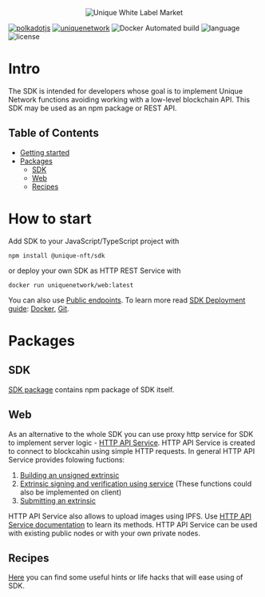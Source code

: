 <div align="center">
<img src="https://github.com/UniqueNetwork/marketplace-docker/raw/master/doc/logo-white.svg" alt="Unique White Label Market">
</div>

[![polkadotjs](https://img.shields.io/badge/polkadot-js-orange?style=flat-square)](https://polkadot.js.org) [![uniquenetwork](https://img.shields.io/badge/unique-network-blue?style=flat-square)](https://unique.network/) ![Docker Automated build](https://img.shields.io/docker/cloud/automated/uniquenetwork/marketplace-frontend?style=flat-square) ![language](https://img.shields.io/github/languages/top/uniquenetwork/unique-marketplace-frontend?style=flat-square) ![license](https://img.shields.io/badge/License-Apache%202.0-blue?logo=apache&style=flat-square)
<!-- ![GitHub Release Date](https://img.shields.io/github/release-date/uniquenetwork/unique-marketplace-frontend?style=flat-square)
![GitHub](https://img.shields.io/github/v/tag/uniquenetwork/unique-marketplace-frontend?style=flat-square) -->

# Intro

The SDK is intended for developers whose goal is to implement Unique Network functions avoiding working with a low-level blockchain API.
This SDK may be used as an npm package or REST API.

## Table of Contents

- [Getting started](#how-to-start)
- [Packages](#Packages)
 	- [SDK](#SDK)
	- [Web](#Web)
	- [Recipes](#Resipes)

# How to start
Add SDK to your JavaScript/TypeScript project with

    npm install @unique-nft/sdk
or deploy your own SDK as HTTP REST Service with

    docker run uniquenetwork/web:latest
You can also use <a href="https://github.com/UniqueNetwork/unique-sdk/blob/master/packages/web/README.md#public-endpoints">Public endpoints</a>.
To learn more read <a href="https://github.com/UniqueNetwork/unique-sdk/blob/master/packages/web/README.md#sdk-deployment---getting-started-guide">SDK Deployment guide</a>:  <a href="https://github.com/UniqueNetwork/unique-sdk/blob/master/packages/web/README.md#docker">Docker</a>, <a href="https://github.com/UniqueNetwork/unique-sdk/blob/master/packages/web/README.md#git">Git</a>.

# Packages

## SDK
<a href="https://github.com/UniqueNetwork/unique-sdk/tree/master/packages/sdk">SDK package</a> contains npm package of SDK itself.

## Web
As an alternative to the whole SDK you can use proxy http serviсe for SDK to implement server logic - <a href="https://github.com/UniqueNetwork/unique-sdk/tree/master/packages/web">HTTP API Service</a>.
HTTP API Service is created to connect to blockcahin using simple HTTP requests.
In general HTTP API Service provides folowing fuctions:

 1. <a href="https://github.com/UniqueNetwork/unique-sdk/tree/master/packages/web#build-unsigned-extrinsic">Building an unsigned extrinsic</a>
 2. <a href="https://github.com/UniqueNetwork/unique-sdk/tree/master/packages/web#sign-an-extrinsic">Extrinsic signing and verification using service</a> (These functions could also be implemented on client)
 3. <a href="https://github.com/UniqueNetwork/unique-sdk/tree/master/packages/web#Submit-extrinsic">Submitting an extrinsic</a>

HTTP API Service also allows to upload images using IPFS.
Use <a href="https://github.com/UniqueNetwork/unique-sdk/tree/master/packages/web#readme">HTTP API Service documentation</a> to learn its methods.
HTTP API Service can be used with existing public nodes or with your own private nodes.

## Recipes
<a href="https://github.com/UniqueNetwork/unique-sdk/tree/master/recipes">Here</a> you can find some useful hints or life hacks that will ease using of SDK.